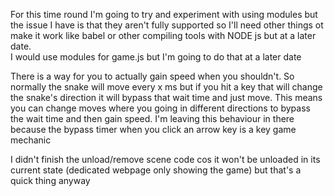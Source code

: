 For this time round I'm going to try and experiment with using modules but the issue I have is that they aren't fully supported so I'll need other things ot make it work like babel or other compiling tools with NODE js but at a later date.  
I would use modules for game.js but I'm going to do that at a later date

There is a way for you to actually gain speed when you shouldn't. So normally the snake will move every x ms but if you hit a key that will change the snake's direction it will bypass that wait time and just move. This means you can change moves where you going in different directions to bypass the wait time and then gain speed. I'm leaving this behaviour in there because the bypass timer when you click an arrow key is a key game mechanic

I didn't finish the unload/remove scene code cos it won't be unloaded in its current state (dedicated webpage only showing the game) but that's a quick thing anyway